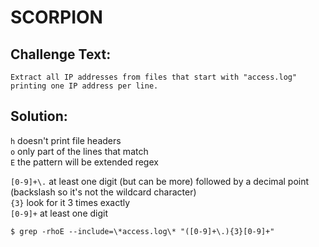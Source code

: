 # SCORPION

## Challenge Text:

```
Extract all IP addresses from files that start with "access.log" printing one IP address per line.
```
## Solution:

`h` doesn't print file headers\
`o` only part of the lines that match\
`E` the pattern will be extended regex

`[0-9]+\.` at least one digit (but can be more) followed by a decimal point (backslash so it's not the wildcard character)\
`{3}` look for it 3 times exactly\
`[0-9]+` at least one digit

```
$ grep -rhoE --include=\*access.log\* "([0-9]+\.){3}[0-9]+"
```